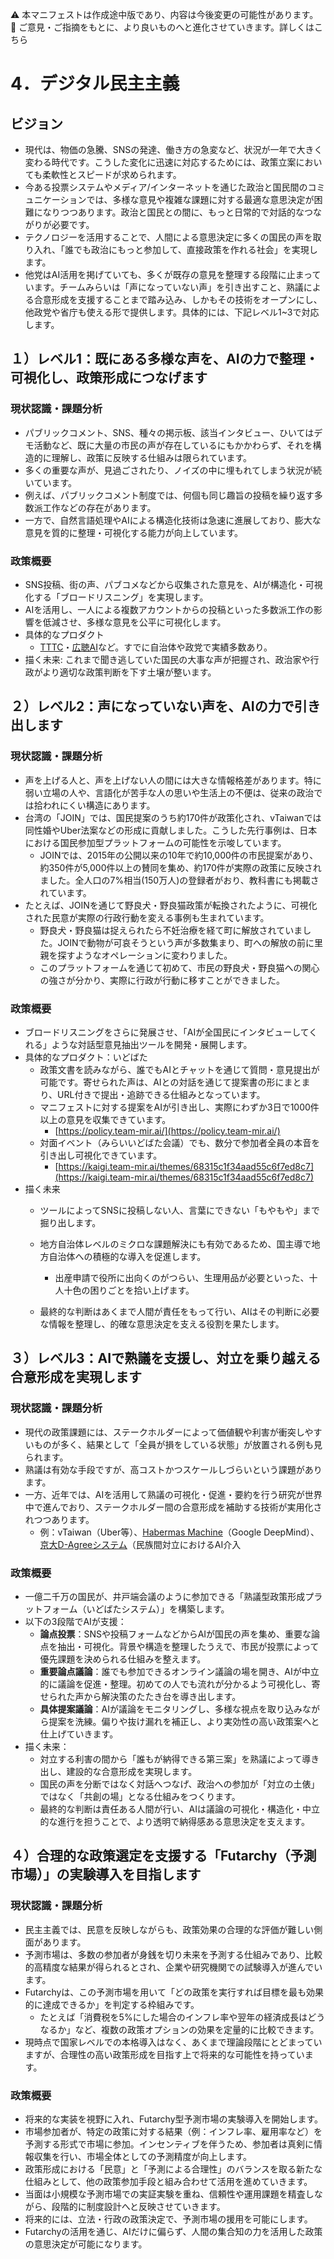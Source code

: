 ⚠️ 本マニフェストは作成途中版であり、内容は今後変更の可能性があります。  
 💬 ご意見・ご指摘をもとに、より良いものへと進化させていきます。詳しくはこちら

# **4．デジタル民主主義**

## **ビジョン**

* 現代は、物価の急騰、SNSの発達、働き方の急変など、状況が一年で大きく変わる時代です。こうした変化に迅速に対応するためには、政策立案においても柔軟性とスピードが求められます。  
* 今ある投票システムやメディア/インターネットを通じた政治と国民間のコミュニケーションでは、多様な意見や複雑な課題に対する最適な意思決定が困難になりつつあります。政治と国民との間に、もっと日常的で対話的なつながりが必要です。  
* テクノロジーを活用することで、人間による意思決定に多くの国民の声を取り入れ、「誰でも政治にもっと参加して、直接政策を作れる社会」を実現します。  
* 他党はAI活用を掲げていても、多くが既存の意見を整理する段階に止まっています。チームみらいは「声になっていない声」を引き出すこと、熟議による合意形成を支援することまで踏み込み、しかもその技術をオープンにし、他政党や省庁も使える形で提供します。具体的には、下記レベル1~3で対応します。

## **１）レベル1：既にある多様な声を、AIの力で整理・可視化し、政策形成につなげます**

### **現状認識・課題分析**

* パブリックコメント、SNS、種々の掲示板、該当インタビュー、ひいてはデモ活動など、既に大量の市民の声が存在しているにもかかわらず、それを構造的に理解し、政策に反映する仕組みは限られています。  
* 多くの重要な声が、見過ごされたり、ノイズの中に埋もれてしまう状況が続いています。  
* 例えば、パブリックコメント制度では、何個も同じ趣旨の投稿を繰り返す多数派工作などの存在があります。
* 一方で、自然言語処理やAIによる構造化技術は急速に進展しており、膨大な意見を質的に整理・可視化する能力が向上しています。

### **政策概要**

* SNS投稿、街の声、パブコメなどから収集された意見を、AIが構造化・可視化する「ブロードリスニング」を実現します。  
* AIを活用し、一人による複数アカウントからの投稿といった多数派工作の影響を低減させ、多様な意見を公平に可視化します。
* 具体的なプロダクト  
  * [TTTC](https://github.com/AIObjectives/talk-to-the-city-reports)・[広聴AI](https://github.com/digitaldemocracy2030/kouchou-ai)など。すでに自治体や政党で実績多数あり。  
* 描く未来: これまで聞き逃していた国民の大事な声が把握され、政治家や行政がより適切な政策判断を下す土壌が整います。

## **２）レベル2：声になっていない声を、AIの力で引き出します**

### **現状認識・課題分析**

* 声を上げる人と、声を上げない人の間には大きな情報格差があります。特に弱い立場の人や、言語化が苦手な人の思いや生活上の不便は、従来の政治では拾われにくい構造にあります。  
* 台湾の「JOIN」では、国民提案のうち約170件が政策化され、vTaiwanでは同性婚やUber法案などの形成に貢献しました。こうした先行事例は、日本における国民参加型プラットフォームの可能性を示唆しています。  
  * JOINでは、2015年の公開以来の10年で約10,000件の市民提案があり、約350件が5,000件以上の賛同を集め、約170件が実際の政策に反映されました。全人口の7%相当(150万人)の登録者がおり、教科書にも掲載されています。  
* たとえば、JOINを通じて野良犬・野良猫政策が転換されたように、可視化された民意が実際の行政行動を変える事例も生まれています。  
  * 野良犬・野良猫は捉えられたら不妊治療を経て町に解放されていました。JOINで動物が可哀そうという声が多数集まり、町への解放の前に里親を探すようなオペレーションに変わりました。  
  * このプラットフォームを通じて初めて、市民の野良犬・野良猫への関心の強さが分かり、実際に行政が行動に移すことができました。

### **政策概要**

* ブロードリスニングをさらに発展させ、「AIが全国民にインタビューしてくれる」ような対話型意見抽出ツールを開発・展開します。  
* 具体的なプロダクト：いどばた  
  * 政策文書を読みながら、誰でもAIとチャットを通じて質問・意見提出が可能です。寄せられた声は、AIとの対話を通じて提案書の形にまとまり、URL付きで提出・追跡できる仕組みとなっています。  
  * マニフェストに対する提案をAIが引き出し、実際にわずか3日で1000件以上の意見を収集できています。  
    * [https://policy.team-mir.ai/](https://policy.team-mir.ai/)  
  * 対面イベント（みらいいどばた会議）でも、数分で参加者全員の本音を引き出し可視化できています。  
    * [https://kaigi.team-mir.ai/themes/68315c1f34aad55c6f7ed8c7](https://kaigi.team-mir.ai/themes/68315c1f34aad55c6f7ed8c7)  
* 描く未来  
  * ツールによってSNSに投稿しない人、言葉にできない「もやもや」まで掘り出します。  
  * 地方自治体レベルのミクロな課題解決にも有効であるため、国主導で地方自治体への積極的な導入を促進します。  
    * 出産申請で役所に出向くのがつらい、生理用品が必要といった、十人十色の困りごとを拾い上げます。  

  * 最終的な判断はあくまで人間が責任をもって行い、AIはその判断に必要な情報を整理し、的確な意思決定を支える役割を果たします。

## **３）レベル3：AIで熟議を支援し、対立を乗り越える合意形成を実現します**

### **現状認識・課題分析**

* 現代の政策課題には、ステークホルダーによって価値観や利害が衝突しやすいものが多く、結果として「全員が損をしている状態」が放置される例も見られます。  
* 熟議は有効な手段ですが、高コストかつスケールしづらいという課題があります。  
* 一方、近年では、AIを活用して熟議の可視化・促進・要約を行う研究が世界中で進んでおり、ステークホルダー間の合意形成を補助する技術が実用化されつつあります。  
  * 例：vTaiwan（Uber等）、[Habermas Machine](https://www.science.org/doi/10.1126/science.adq2852)（Google DeepMind）、[京大D-Agreeシステム](https://www.kyoto-u.ac.jp/ja/research-news/2024-04-04-1?utm_source=chatgpt.com)（民族間対立におけるAI介入

### **政策概要**

* 一億二千万の国民が、井戸端会議のように参加できる「熟議型政策形成プラットフォーム（いどばたシステム）」を構築します。  
* 以下の3段階でAIが支援：  
  * **論点投票**：SNSや投稿フォームなどからAIが国民の声を集め、重要な論点を抽出・可視化。背景や構造を整理したうえで、市民が投票によって優先課題を決められる仕組みを整えます。  
  * **重要論点議論**：誰でも参加できるオンライン議論の場を開き、AIが中立的に議論を促進・整理。初めての人でも流れが分かるよう可視化し、寄せられた声から解決策のたたき台を導き出します。  
  * **具体提案議論**：AIが議論をモニタリングし、多様な視点を取り込みながら提案を洗練。偏りや抜け漏れを補正し、より実効性の高い政策案へと仕上げていきます。  
* 描く未来：  
  * 対立する利害の間から「誰もが納得できる第三案」を熟議によって導き出し、建設的な合意形成を実現します。  
  * 国民の声を分断ではなく対話へつなげ、政治への参加が「対立の土俵」ではなく「共創の場」となる仕組みをつくります。  
  * 最終的な判断は責任ある人間が行い、AIは議論の可視化・構造化・中立的な進行を担うことで、より透明で納得感ある意思決定を支えます。

## **４）合理的な政策選定を支援する「Futarchy（予測市場）」の実験導入を目指します**

### **現状認識・課題分析**

* 民主主義では、民意を反映しながらも、政策効果の合理的な評価が難しい側面があります。  
* 予測市場は、多数の参加者が身銭を切り未来を予測する仕組みであり、比較的高精度な結果が得られるとされ、企業や研究機関での試験導入が進んでいます。  
* Futarchyは、この予測市場を用いて「どの政策を実行すれば目標を最も効果的に達成できるか」を判定する枠組みです。  
  * たとえば「消費税を5%にした場合のインフレ率や翌年の経済成長はどうなるか」など、複数の政策オプションの効果を定量的に比較できます。  
* 現時点で国家レベルでの本格導入はなく、あくまで理論段階にとどまっていますが、合理性の高い政策形成を目指す上で将来的な可能性を持っています。

### **政策概要**

* 将来的な実装を視野に入れ、Futarchy型予測市場の実験導入を開始します。  
* 市場参加者が、特定の政策に対する結果（例：インフレ率、雇用率など）を予測する形式で市場に参加。インセンティブを伴うため、参加者は真剣に情報収集を行い、市場全体としての予測精度が向上します。  
* 政策形成における「民意」と「予測による合理性」のバランスを取る新たな仕組みとして、他の政策参加手段と組み合わせて活用を進めていきます。  
* 当面は小規模な予測市場での実証実験を重ね、信頼性や運用課題を精査しながら、段階的に制度設計へと反映させていきます。  
* 将来的には、立法・行政の政策決定で、予測市場の援用を可能にします。  
* Futarchyの活用を通じ、AIだけに偏らず、人間の集合知の力を活用した政策の意思決定が可能になります。
